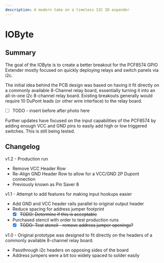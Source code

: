 ```yaml
---
description: A modern take on a timeless I2C IO expander
---
```


# IOByte

## Summary

The goal of the IOByte is to create a better breakout for the PCF8574 GPIO Extender mostly focused on quickly deploying relays and switch panels via i2c.

The initial idea behind the PCB design was based on having it fit directly on a commonly available 8-Channel relay board, essentially turning it into an all-in-one i2c 8-channel relay board. Existing breakouts generally would require 10 DuPont leads (or other wire interface) to the relay board.

* [ ] TODO - insert before after photo here

Further updates have focused on the input capabilities of the PCF8574 by adding enough VCC and GND pins to easily add high or low triggered switches. This is still being tested.

## Changelog

v1.2 - Production run

* Remove VCC Header Row
* Re-Align GND Header Row to allow for a VCC/GND 2P Dupont connection
* Previously known as Pin Saver 8

v1.1 - Attempt to add features for making input hookups easier

* Add GND and VCC header rails parallel to original output header
* Reduce spacing for address jumper footprint
  * [x] ~~TODO: Determine if this is acceptable~~
* Purchased stencil with order to test production runs
  * [x] ~~TODO: Test stencil - remove address jumper openings?~~

v1.0 - Original prototype was designed to fit directly on the headers of a commonly available 8-channel relay board.

* Passthrough i2c headers on opposing sides of the board
* Address jumpers were a bit too widely spaced to solder easily
